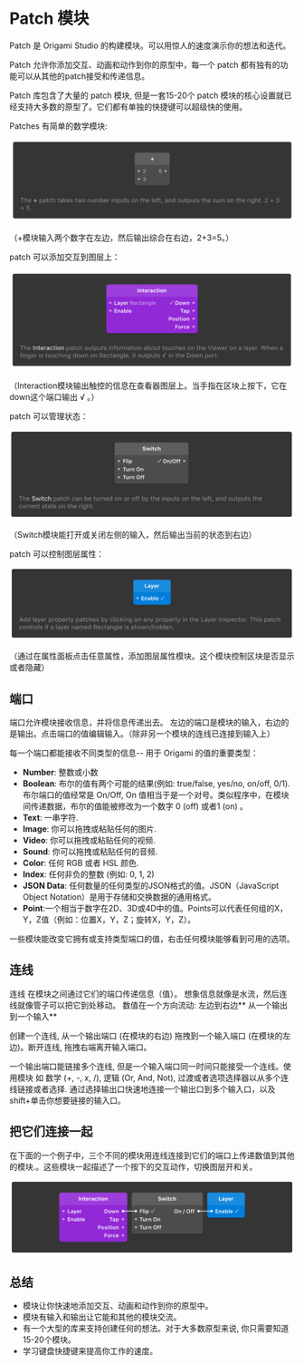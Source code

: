 # Patch 模块

Patch 是 Origami Studio 的构建模块。可以用惊人的速度演示你的想法和迭代。

Patch 允许你添加交互、动画和动作到你的原型中，每一个 patch 都有独有的功能可以从其他的patch接受和传递信息。

Patch 库包含了大量的 patch 模块, 但是一套15-20个 patch 模块的核心设置就已经支持大多数的原型了。它们都有单独的快捷键可以超级快的使用。

Patches 有简单的数学模块:

![](/assets/1.png)

（+模块输入两个数字在左边，然后输出综合在右边，2+3=5。）

patch 可以添加交互到图层上：

![](/assets/2.png)

（Interaction模块输出触控的信息在查看器图层上。当手指在区块上按下，它在down这个端口输出 √ 。）

patch 可以管理状态：

![](/assets/3.png)

（Switch模块能打开或关闭左侧的输入，然后输出当前的状态到右边）

patch 可以控制图层属性：

![](/assets/4.png)

（通过在属性面板点击任意属性，添加图层属性模块。这个模块控制区块是否显示或者隐藏）

## 端口

端口允许模块接收信息，并将信息传递出去。 左边的端口是模块的输入，右边的是输出。点击端口的值编辑输入。（除非另一个模块的连线已连接到输入上）

每一个端口都能接收不同类型的信息-- 用于 Origami 的值的重要类型：

* **Number**: 整数或小数
* **Boolean**: 布尔的值有两个可能的结果\(例如: true\/false, yes\/no, on\/off, 0\/1\). 布尔端口的值经常是 On\/Off,  On 值相当于是一个对号。类似程序中，在模块间传递数据，布尔的值能被修改为一个数字 0 \(off\) 或者1 \(on\) 。
* **Text**: 一串字符.
* **Image**: 你可以拖拽或粘贴任何的图片.
* **Video**: 你可以拖拽或粘贴任何的视频.
* **Sound**: 你可以拖拽或粘贴任何的音频.
* **Color**: 任何 RGB 或者 HSL 颜色.
* **Index**: 任何非负的整数 \(例如: 0, 1, 2\)
* **JSON Data**: 任何数量的任何类型的JSON格式的值。JSON（JavaScript Object Notation）是用于存储和交换数据的通用格式。 
* **Point**:一个相当于数字在2D、3D或4D中的值。Points可以代表任何组的X，Y，Z值（例如：位置X，Y，Z；旋转X，Y，Z）。 

一些模块能改变它拥有或支持类型端口的值，右击任何模块能够看到可用的选项。

## 连线

连线 在模块之间通过它们的端口传递信息（值）。 想象信息就像是水流，然后连线就像管子可以把它到处移动。 数值在一个方向流动: 左边到右边** 从一个输出到一个输入**

创建一个连线, 从一个输出端口 \(在模块的右边\) 拖拽到一个输入端口 \(在模块的左边\)。断开连线, 拖拽右端离开输入端口。

一个输出端口能链接多个连线, 但是一个输入端口同一时间只能接受一个连线。使用模块 如 数学 \(+, -, x, \/\), 逻辑 \(Or, And, Not\), 过渡或者选项选择器以从多个连线链接或者选择. 通过选择输出口快速地连接一个输出口到多个输入口，以及shift+单击你想要链接的输入口。

## 把它们连接一起

在下面的一个例子中，三个不同的模块用连线连接到它们的端口上传递数值到其他的模块.。这些模块一起描述了一个按下的交互动作，切换图层开和关。

![](/assets/5.png)

## 总结

* 模块让你快速地添加交互、动画和动作到你的原型中。
* 模块有输入和输出让它能和其他的模块交流。
* 有一个大型的库来支持创建任何的想法。对于大多数原型来说, 你只需要知道15-20个模块。
* 学习键盘快捷键来提高你工作的速度。

